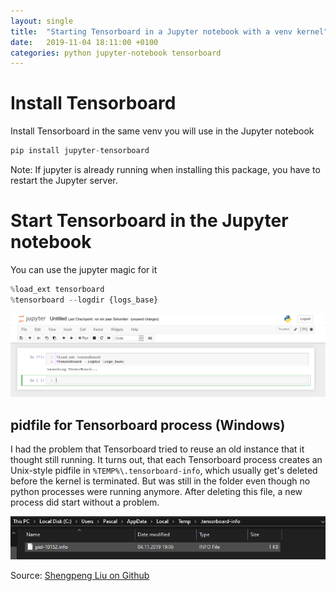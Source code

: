 ```yaml
---
layout: single
title:  "Starting Tensorboard in a Jupyter notebook with a venv kernel"
date:   2019-11-04 18:11:00 +0100
categories: python jupyter-notebook tensorboard
---
```


# Install Tensorboard

Install Tensorboard in the same venv you will use in the Jupyter notebook

```python
pip install jupyter-tensorboard
```

Note: If jupyter is already running when installing this package, you have to restart the Jupyter server.

# Start Tensorboard in the Jupyter notebook

You can use the jupyter magic for it

```python
%load_ext tensorboard
%tensorboard --logdir {logs_base}
```

![Jupyter Notebook tensorboard magic](/images/tensorboard-magic.png)

## pidfile for Tensorboard process (Windows)

I had the problem that Tensorboard tried to reuse an old instance that it thought still running. It turns out, that each Tensorboard process creates an Unix-style pidfile in `%TEMP%\.tensorboard-info`, which usually get's deleted before the kernel is terminated. But was still in the folder even though no python processes were running anymore. After deleting this file, a new process did start without a problem.

![Tensorboard pidfile in Windows](/images/tensorboard-pidfile.png)

Source: [Shengpeng Liu on Github](https://github.com/lspvic/jupyter_tensorboard)
